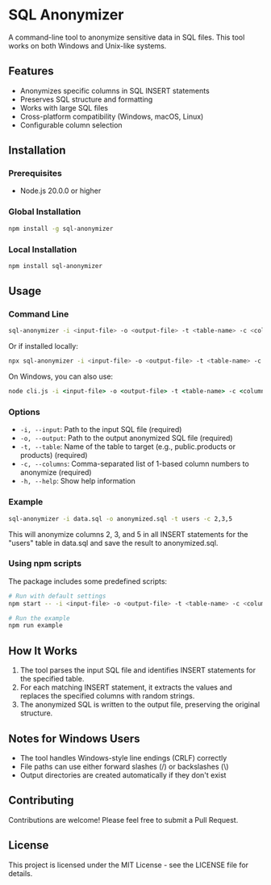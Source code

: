 # SQL Anonymizer

A command-line tool to anonymize sensitive data in SQL files. This tool works on both Windows and Unix-like systems.

## Features

- Anonymizes specific columns in SQL INSERT statements
- Preserves SQL structure and formatting
- Works with large SQL files
- Cross-platform compatibility (Windows, macOS, Linux)
- Configurable column selection

## Installation

### Prerequisites

- Node.js 20.0.0 or higher

### Global Installation

```bash
npm install -g sql-anonymizer
```

### Local Installation

```bash
npm install sql-anonymizer
```

## Usage

### Command Line

```bash
sql-anonymizer -i <input-file> -o <output-file> -t <table-name> -c <column-numbers>
```

Or if installed locally:

```bash
npx sql-anonymizer -i <input-file> -o <output-file> -t <table-name> -c <column-numbers>
```

On Windows, you can also use:

```cmd
node cli.js -i <input-file> -o <output-file> -t <table-name> -c <column-numbers>
```

### Options

- `-i, --input`: Path to the input SQL file (required)
- `-o, --output`: Path to the output anonymized SQL file (required)
- `-t, --table`: Name of the table to target (e.g., public.products or products) (required)
- `-c, --columns`: Comma-separated list of 1-based column numbers to anonymize (required)
- `-h, --help`: Show help information

### Example

```bash
sql-anonymizer -i data.sql -o anonymized.sql -t users -c 2,3,5
```

This will anonymize columns 2, 3, and 5 in all INSERT statements for the "users" table in data.sql and save the result to anonymized.sql.

### Using npm scripts

The package includes some predefined scripts:

```bash
# Run with default settings
npm start -- -i <input-file> -o <output-file> -t <table-name> -c <column-numbers>

# Run the example
npm run example
```

## How It Works

1. The tool parses the input SQL file and identifies INSERT statements for the specified table.
2. For each matching INSERT statement, it extracts the values and replaces the specified columns with random strings.
3. The anonymized SQL is written to the output file, preserving the original structure.

## Notes for Windows Users

- The tool handles Windows-style line endings (CRLF) correctly
- File paths can use either forward slashes (/) or backslashes (\\)
- Output directories are created automatically if they don't exist

## Contributing

Contributions are welcome! Please feel free to submit a Pull Request.

## License

This project is licensed under the MIT License - see the LICENSE file for details.
